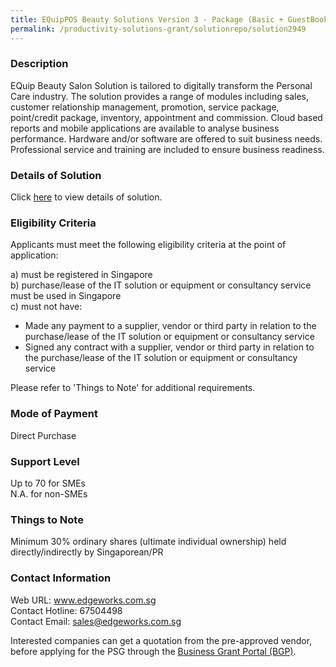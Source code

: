 ```yaml
---
title: EQuipPOS Beauty Solutions Version 3 - Package (Basic + GuestBook App)
permalink: /productivity-solutions-grant/solutionrepo/solution2949
---
```


### Description

EQuip Beauty Salon Solution is tailored to digitally transform the Personal Care industry. The solution provides a range of modules including sales, customer relationship management, promotion, service package, point/credit package, inventory, appointment and commission. Cloud based reports and mobile applications are available to analyse business performance. Hardware and/or software are offered to suit business needs. Professional service and training are included to ensure business readiness.

### Details of Solution

Click <a href='https://www.gobusiness.gov.sg/images/psg/Edgeworks_Beauty_20220079_Desensitised_Annex_3_Part_3.pdf' target='_blank' rel='noopener'>here</a> to view details of solution.

### Eligibility Criteria

Applicants must meet the following eligibility criteria at the point of application:

a) must be registered in Singapore <br>
b) purchase/lease of the IT solution or equipment or consultancy service must be used in Singapore <br>
c) must not have:
- Made any payment to a supplier, vendor or third party in relation to the purchase/lease of the IT solution or equipment or consultancy service
- Signed any contract with a supplier, vendor or third party in relation to the purchase/lease of the IT solution or equipment or consultancy service

Please refer to 'Things to Note' for additional requirements.

### Mode of Payment
Direct Purchase

### Support Level
Up to 70 for SMEs <br>
N.A. for non-SMEs

### Things to Note
Minimum 30% ordinary shares (ultimate individual ownership) held directly/indirectly by Singaporean/PR

### Contact Information
Web URL: www.edgeworks.com.sg <br>Contact Hotline: 67504498 <br>Contact Email: sales@edgeworks.com.sg <br>

Interested companies can get a quotation from the pre-approved vendor, before applying for the PSG through the <a target='_blank' rel='noopener' href='https://www.businessgrants.gov.sg/'>Business Grant Portal (BGP)</a>.
